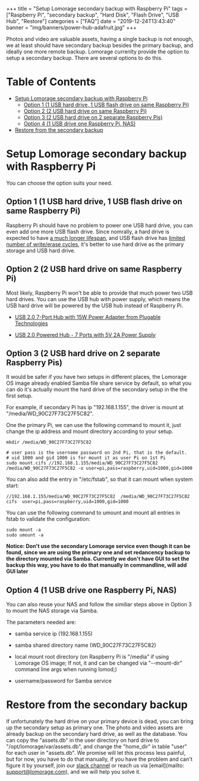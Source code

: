 +++
title = "Setup Lomorage secondary backup with Raspberry Pi"
tags = ["Raspberry Pi", "secondary backup", "Hard Disk", "Flash Drive", "USB Hub", "Restore"]
categories = ["FAQ"]
date = "2019-12-24T13:43:40"
banner = "img/banners/power-hub-adafruit.jpg"
+++

Photos and video are valuable assets, having a single backup is not enough, we at least should have secondary backup besides the primary backup, and ideally one more remote backup. Lomorage currenlty provide the option to setup a secondary backup. There are several options to do this.

<!--more--> 

Table of Contents
=================

   * [Setup Lomorage secondary backup with Raspberry Pi](#setup-lomorage-secondary-backup-with-raspberry-pi)
      * [Option 1 (1 USB hard drive, 1 USB flash drive on same Raspberry Pi)](#option-1-1-usb-hard-drive-1-usb-flash-drive-on-same-raspberry-pi)
      * [Option 2 (2 USB hard drive on same Raspberry Pi)](#option-2-2-usb-hard-drive-on-same-raspberry-pi)
      * [Option 3 (2 USB hard drive on 2 separate Raspberry Pis)](#option-3-2-usb-hard-drive-on-2-separate-raspberry-pis)
      * [Option 4 (1 USB drive one Raspberry Pi, NAS)](#option-4-1-usb-drive-one-raspberry-pi-nas)
   * [Restore from the secondary backup](#restore-from-the-secondary-backup)

# Setup Lomorage secondary backup with Raspberry Pi

You can choose the option suits your need.

## Option 1 (1 USB hard drive, 1 USB flash drive on same Raspberry Pi)

Raspberry Pi should have no problem to power one USB hard drive, you can even add one more USB flash drive. Since nomrally, a hard drive is expected to have [a much longer lifespan](https://www.datanumen.com/blogs/usb-flash-drive-vs-external-hard-drive-better-storing-data/), and USB flash drive has [limited number of write/erase cycles](https://www.flashbay.com/blog/usb-life-expectancy), it's better to use hard drive as the primary storage and USB hard drive.

## Option 2 (2 USB hard drive on same Raspberry Pi)

Most likely, Raspberry Pi won't be able to provide that much power two USB hard drives. You can use the USB hub with power supply, which means the USB hard drive will be powered by the USB hub instead of Raspberry Pi.

- [USB 2.0 7-Port Hub with 15W Power Adapter from Plugable Technologies](https://www.walmart.com/ip/Plugable-USB-Hub-USB-2-0-7-Port-15W/134245816)

- [USB 2.0 Powered Hub - 7 Ports with 5V 2A Power Supply](https://www.adafruit.com/product/961)

## Option 3 (2 USB hard drive on 2 separate Raspberry Pis)

It would be safer if you have two setups in different places, the Lomorage OS image already enabled Samba file share service by default, so what you can do it's actually mount the hard drive of the secondary setup in the the first setup.

For example, if secondary Pi has ip "192.168.1.155", the driver is mount at "/media/WD_90C27F73C27F5C82".

One the primary Pi, we can use the following command to mount it, just change the ip address and mount directory according to your setup.

```
mkdir /media/WD_90C27F73C27F5C82

# user pass is the username password on 2nd Pi, that is the default.
# uid 1000 and gid 1000 is for mount it as user Pi on 1st Pi
sudo mount.cifs //192.168.1.155/media/WD_90C27F73C27F5C82 /media/WD_90C27F73C27F5C82 -o user=pi,pass=raspberry,uid=1000,gid=1000
```

You can also add the entry in "/etc/fstab", so that it can mount when system start:

```
//192.168.1.155/media/WD_90C27F73C27F5C82  /media/WD_90C27F73C27F5C82  cifs  user=pi,pass=raspberry,uid=1000,gid=1000
```

You can use the following command to umount and mount all entries in fstab to validate the configuration:

```
sudo mount -a
sudo umount -a
```

**Notice: Don't use the secondary Lomorage service even though it can be found, since we are using the primary one and set redancency backup to the directory mounted via Samba. Currently we don't have GUI to set the backup this way, you have to do that manually in commandline, will add GUI later**

## Option 4 (1 USB drive one Raspberry Pi, NAS)

You can also reuse your NAS and follow the similiar steps above in Option 3 to mount the NAS storage via Samba.

The parameters needed are:

- samba service ip (192.168.1.155)

- samba shared directory name (WD_90C27F73C27F5C82)

- local mount root directory (on Raspberry Pi is "/media" if using Lomorage OS image; If not, it and can be changed via "--mount-dir" command line args when running lomod;)

- username/password for Samba service

# Restore from the secondary backup

If unfortunately the hard drive on your primary device is dead, you can bring up the secondary setup as primary one. The photo and video assets are already backup on the secondary hard drive, as well as the database. You can copy the "assets.db" in the user directory on hard drive to "/opt/lomorage/var/assets.db", and change the "home_dir" in table "user" for each user in "assets.db". We promise will let this process less painful, but for now, you have to do that manually, if you have the problem and can't figure it by yourself, join our [slack channel](https://join.slack.com/t/lomorage/shared_invite/enQtODc4MTE5ODQzNzkyLTRlY2U4MTQ1YjczYjBhMDcwMmExYTUxNTg2NTE5YmRkZjg2ZWQwZjg1MjEwMjQzZWVjMmEwZjk3ZGIyODY4ODM) or reach us via [email](mailto: support@lomorage.com), and we will help you solve it.

